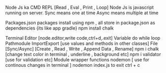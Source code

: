 Node Js ka CMD REPL [Read , Eval , Print , Loop]
Node Js is javascript running on server.
Sync means one at time Async means multiple at time


Packages.json packages install using npm , all store in package.json as dependencies {its like app gradle}
npm install chalk


Terminal Editor [node.editor,write code,ctrl+d,.exit]
Variable
do while loop
Pathmodule
ImportExport [use values and methods in other classes] 
File [Sync/Async] [Create , Read , Write , Append Data , Rename]
npm i chalk [change text color in terminal , underline , background etc] 
npm i validator [use for validation etc]
Module wrapper functions 
nodemon [ use for continous changes in terminal ] nodemon index.js to exit ctrl + c

